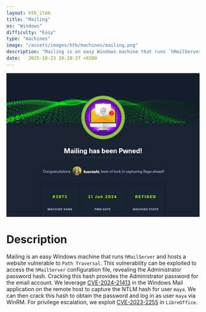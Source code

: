 ```yaml
---
layout: htb_item
title: "Mailing"
os: "Windows"
difficulty: "Easy"
type: "machines"
image: "/assets/images/htb/machines/mailing.png"
description: "Mailing is an easy Windows machine that runs `hMailServer` and hosts a website vulnerable to `Path Traversal`. This vulnerability can be exploited to access the `hMailServer` configuration file, revealing the Administrator password hash. Cracking this hash provides the Administrator password for the email account. We leverage [CVE-2024-21413](https://cve.mitre.org/cgi-bin/cvename.cgi?name=CVE-2024-21413) in the Windows Mail application on the remote host to capture the NTLM hash for user `maya`. We can then crack this hash to obtain the password and log in as user `maya` via WinRM. For privilege escalation, we exploit [CVE-2023-2255](https://cve.mitre.org/cgi-bin/cvename.cgi?name=CVE-2023-2255) in `LibreOffice`."
date:   2025-10-23 10:10:37 +0200
---
```


![Mailing pwned](/assets/images/htb/machines/mailing_pwned.png)

# Description
Mailing is an easy Windows machine that runs `hMailServer` and hosts a website vulnerable to `Path Traversal`. This vulnerability can be exploited to access the `hMailServer` configuration file, revealing the Administrator password hash. Cracking this hash provides the Administrator password for the email account. We leverage [CVE-2024-21413](https://cve.mitre.org/cgi-bin/cvename.cgi?name=CVE-2024-21413) in the Windows Mail application on the remote host to capture the NTLM hash for user `maya`. We can then crack this hash to obtain the password and log in as user `maya` via WinRM. For privilege escalation, we exploit [CVE-2023-2255](https://cve.mitre.org/cgi-bin/cvename.cgi?name=CVE-2023-2255) in `LibreOffice`.
